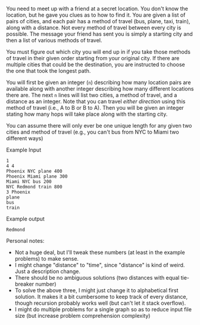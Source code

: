 You need to meet up with a friend at a secret location. You don't know the
location, but he gave you clues as to how to find it. You are given a list of
pairs of cities, and each pair has a method of travel (bus, plane, taxi,
train), along with a distance. Not every method of travel between every city is
possible. The message your friend has sent you is simply a starting city and
then a list of various methods of travel.

You must figure out which city you will end up in if you take those methods of
travel in their given order starting from your original city. If there are
multiple cities that could be the destination, you are instructed to choose the
one that took the longest path.

You will first be given an integer (`n`) describing how many location pairs are
available along with another integer describing how many different locations
there are. The next `n` lines will list two cities, a method of travel, and a
distance as an integer.  Note that you can travel *either direction* using this
method of travel (i.e., A to B or B to A). Then you will be given an integer
stating how many hops will take place along with the starting city.

You can assume there will only ever be one unique length for any given two
cities and method of travel (e.g., you can't bus from NYC to Miami two different
ways)

Example Input

```
1
4 4
Phoenix NYC plane 400
Phoenix Miami plane 300
Miami NYC bus 200
NYC Redmond train 800
3 Phoenix
plane
bus
train
```

Example output

```
Redmond
```


Personal notes:
- Not a huge deal, but I'll tweak these numbers (at least in the example
  problems) to make sense.
- I might change "distance" to "time", since "distance" is kind of weird. Just a
  description change.
- There should be no ambiguous solutions (two distances with equal tie-breaker
  number)
- To solve the above three, I might just change it to alphabetical first
  solution. It makes it a bit cumbersome to keep track of every distance, though
  recursion probably works well (but can't let it stack overflow).
- I might do multiple problems for a single graph so as to reduce input file
  size (but increase problem comprehension complexity)
